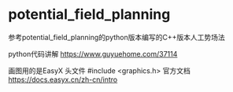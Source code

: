 # potential_field_planning
参考potential_field_planning的python版本编写的C++版本人工势场法

python代码讲解
https://www.guyuehome.com/37114

画图用的是EasyX
头文件 #include <graphics.h>
官方文档 https://docs.easyx.cn/zh-cn/intro
